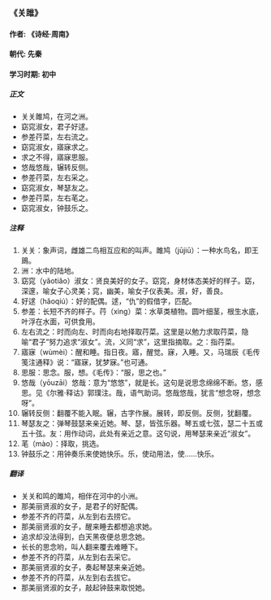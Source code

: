 ### 《关雎》

#### 作者: 《诗经·周南》

#### 朝代: 先秦

#### 学习时期: 初中

##### **正文**

- 关关雎鸠，在河之洲。
- 窈窕淑女，君子好逑。
- 参差荇菜，左右流之。
- 窈窕淑女，寤寐求之。
- 求之不得，寤寐思服。
- 悠哉悠哉，辗转反侧。
- 参差荇菜，左右采之。
- 窈窕淑女，琴瑟友之。
- 参差荇菜，左右芼之。
- 窈窕淑女，钟鼓乐之。

##### **注释**

1. 关关：象声词，雌雄二鸟相互应和的叫声。雎鸠（jūjiū）：一种水鸟名，即王鴡。
2. 洲：水中的陆地。
3. 窈窕（yǎotiǎo）淑女：贤良美好的女子。窈窕，身材体态美好的样子。窈，深邃，喻女子心灵美；窕，幽美，喻女子仪表美。淑，好，善良。
4. 好逑（hǎoqiú）：好的配偶。逑，“仇”的假借字，匹配。
5. 参差：长短不齐的样子。荇（xìng）菜：水草类植物。圆叶细茎，根生水底，叶浮在水面，可供食用。
6. 左右流之：时而向左、时而向右地择取荇菜。这里是以勉力求取荇菜，隐喻“君子”努力追求“淑女”。流，义同“求”，这里指摘取。之：指荇菜。
7. 寤寐（wùmèi）：醒和睡。指日夜。寤，醒觉。寐，入睡。又，马瑞辰《毛传笺注通释》说：“寤寐，犹梦寐。”也可通。
8. 思服：思念。服，想。《毛传》：“服，思之也。”
9. 悠哉（yōuzāi）悠哉：意为“悠悠”，就是长。这句是说思念绵绵不断。悠，感思。见《尔雅·释诂》郭璞注。哉，语气助词。悠哉悠哉，犹言“想念呀，想念呀”。
10. 辗转反侧：翻覆不能入眠。辗，古字作展。展转，即反侧。反侧，犹翻覆。
11. 琴瑟友之：弹琴鼓瑟来亲近她。琴、瑟，皆弦乐器。琴五或七弦，瑟二十五或五十弦。友：用作动词，此处有亲近之意。这句说，用琴瑟来亲近“淑女”。
12. 芼（mào）：择取，挑选。
13. 钟鼓乐之：用钟奏乐来使她快乐。乐，使动用法，使……快乐。

##### **翻译**

- 关关和鸣的雎鸠，相伴在河中的小洲。
- 那美丽贤淑的女子，是君子的好配偶。
- 参差不齐的荇菜，从左到右去捞它。
- 那美丽贤淑的女子，醒来睡去都想追求她。
- 追求却没法得到，白天黑夜便总思念她。
- 长长的思念哟，叫人翻来覆去难睡下。
- 参差不齐的荇菜，从左到右去采它。
- 那美丽贤淑的女子，奏起琴瑟来亲近她。
- 参差不齐的荇菜，从左到右去拔它。 
- 那美丽贤淑的女子，敲起钟鼓来取悦她。
